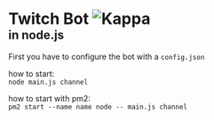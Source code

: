 <div><h1 style="margin-bottom:0px;"> Twitch Bot <img alt="Kappa" src="https://i.nuuls.com/xfk-.png"></h1>
<h2 style="margin-top:0px;"> in node.js </h2></div>


<p>First you have to configure the bot with a <code>config.json</code></p>
<p style="margin-bottom:0px;">how to start:</p>
<code>node main.js channel</code>

<p style="margin-bottom:0px;">how to start with pm2:</p>
<code>pm2 start --name name node -- main.js channel</code>
